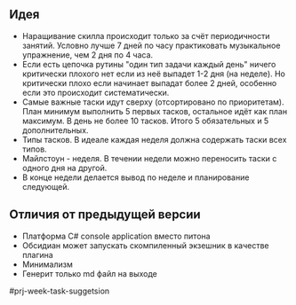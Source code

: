 ## Идея
- Наращивание скилла происходит только за счёт периодичности занятий. Условно лучше 7 дней по часу практиковать музыкальное упражнение, чем 2 дня по 4 часа. 
- Если есть цепочка рутины "один тип задачи каждый день" ничего критически плохого нет если из неё выпадет 1-2 дня (на неделе). Но критически плохо если начинает выпадат более 2 дней, особенно если это происходит систематически.
- Самые важные таски идут сверху (отсортировано по приоритетам). План минимум выполнить 5 первых тасков, остальное идёт как план максимум. В день не более 10 тасков. Итого 5 обязательных и 5 дополнительных.
- Типы тасков. В идеале каждая неделя должна содержать таски всех типов.
- Майлстоун - неделя. В течении недели можно переносить таски с одного дня на другой.
- В конце недели делается вывод по неделе и планирование следующей.


## Отличия от предыдущей версии
- Платформа C# console application  вместо питона
- Обсидиан может запускать скомпиленный экзешник в качестве плагина
- Минимализм
- Генерит только md файл на выходе



#prj-week-task-suggetsion
